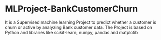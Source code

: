 # MLProject-BankCustomerChurn
It is a Supervised machine learning Project to predict whether a customer is churn or active by analyzing Bank customer data. 
The Project is based on Python and libraries like scikit-learn, numpy, pandas and matplotib
